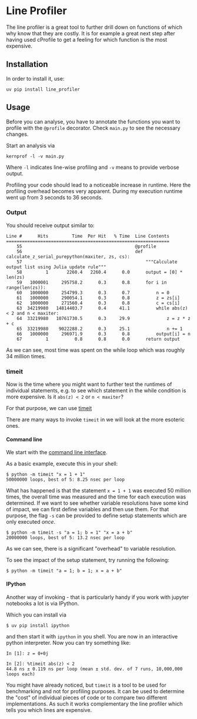 # Line Profiler

The line profiler is a great tool to further drill down on functions of which why know that they are costly. It is for 
example a great next step after having used cProfile to get a feeling for which function is the most expensive.

## Installation

In order to install it, use:
```shell
uv pip install line_profiler
```

## Usage

Before you can analyse, you have to annotate the functions you want to profile with the `@profile` decorator. Check `main.py`
to see the necessary changes.

Start an analysis via
```shell
kernprof -l -v main.py
```

Where `-l` indicates line-wise profiling and `-v` means to provide verbose output.

Profiling your code should lead to a noticeable increase in runtime. Here the profiling overhead becomes very apparent. During
my execution runtime went up from 3 seconds to 36 seconds.

### Output

You should receive output similar to:

```shell
Line #      Hits         Time  Per Hit   % Time  Line Contents
==============================================================
    55                                           @profile
    56                                           def calculate_z_serial_purepython(maxiter, zs, cs):
    57                                               """Calculate output list using Julia update rule"""
    58         1       2260.4   2260.4      0.0      output = [0] * len(zs)
    59   1000001     295758.2      0.3      0.8      for i in range(len(zs)):
    60   1000000     254799.3      0.3      0.7          n = 0
    61   1000000     290054.1      0.3      0.8          z = zs[i]
    62   1000000     271560.4      0.3      0.8          c = cs[i]
    63  34219980   14814403.7      0.4     41.1          while abs(z) < 2 and n < maxiter:
    64  33219980   10761730.5      0.3     29.9              z = z * z + c
    65  33219980    9022288.2      0.3     25.1              n += 1
    66   1000000     296971.9      0.3      0.8          output[i] = n
    67         1          0.8      0.8      0.0      return output
```

As we can see, most time was spent on the while loop which was roughly 34 million times.

### timeit

Now is the time where you might want to further test the runtimes of individual statements, e.g. to see which statement
in the while condition is more expensive. Is it `abs(z) < 2` or `n < maxiter`?

For that purpose, we can use [timeit](https://docs.python.org/3/library/timeit.html#)

There are many ways to invoke `timeit` in we will look at the more esoteric ones.

#### Command line

We start with the [command line interface](https://docs.python.org/3/library/timeit.html#command-line-interface).

As a basic example, execute this in your shell:
```shell
$ python -m timeit "x = 1 + 1"
50000000 loops, best of 5: 8.25 nsec per loop
```

What has happened is that the statement `x = 1 + 1` was executed 50 million times, the overall time was measured and the
time for each execution was determined. If we want to see whether variable resolutions have some kind of impact, we can
first define variables and then use them. For that purpose, the flag `-s` can be provided to define setup statements which
are only executed *once*.

```shell
$ python -m timeit -s "a = 1; b = 1" "x = a + b"
20000000 loops, best of 5: 13.2 nsec per loop
```

As we can see, there is a significant "overhead" to variable resolution.

To see the impact of the setup statement, try running the following:

```shell
$ python -m timeit "a = 1; b = 1; x = a + b"
```

#### IPython

Another way of invoking - that is particularly handy if you work with jupyter notebooks a lot is via IPython.

Which you can install via
```shell
$ uv pip install ipython
```

and then start it with `ipython` in you shell. You are now in an interactive python interpreter. Now you can try something
like:
```shell
In [1]: z = 0+0j

In [2]: %timeit abs(z) < 2
44.8 ns ± 0.119 ns per loop (mean ± std. dev. of 7 runs, 10,000,000 loops each)
```

You might have already noticed, but `timeit` is a tool to be used for benchmarking and not for profiling purposes.
It can be used to determine the "cost" of individual pieces of code or to compare two different implementations. As such
it works complementary the line profiler which tells you which lines are expensive.